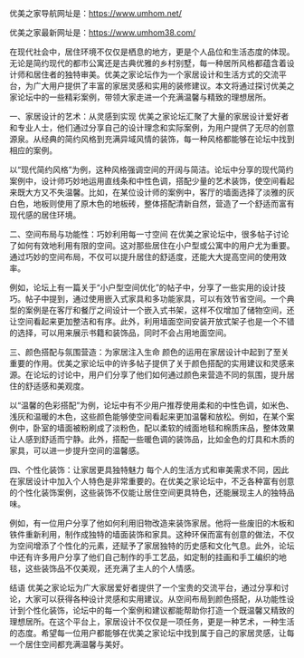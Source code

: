 

优美之家导航网址是：https://www.umhom.net/

优美之家最新网址是：https://www.umhom38.com/

在现代社会中，居住环境不仅仅是栖息的地方，更是个人品位和生活态度的体现。无论是简约现代的都市公寓还是古典优雅的乡村别墅，每一种居所风格都蕴含着设计师和居住者的独特审美。优美之家论坛作为一个家居设计和生活方式的交流平台，为广大用户提供了丰富的家居灵感和实用的装修建议。本文将通过探讨优美之家论坛中的一些精彩案例，带领大家走进一个充满温馨与精致的理想居所。

一、家居设计的艺术：从灵感到实现
优美之家论坛汇聚了大量的家居设计爱好者和专业人士，他们通过分享自己的设计理念和实际案例，为用户提供了无尽的创意源泉。从经典的简约风格到充满异域风情的装饰，每一种风格都能够在论坛中找到相应的案例。

以“现代简约风格”为例，这种风格强调空间的开阔与简洁。论坛中分享的现代简约案例中，设计师巧妙地运用直线条和中性色调，搭配少量的艺术装饰，使空间看起来既大方又不失温馨。比如，在某位设计师的案例中，客厅的墙面选择了淡雅的灰白色，地板则使用了原木色的地板砖，整体搭配清新自然，营造了一个舒适而富有现代感的居住环境。

二、空间布局与功能性：巧妙利用每一寸空间
在优美之家论坛中，很多帖子讨论了如何有效地利用有限的空间。这对那些居住在小户型或公寓中的用户尤为重要。通过巧妙的空间布局，不仅可以提升居住的舒适度，还能大大提高空间的使用效率。

例如，论坛上有一篇关于“小户型空间优化”的帖子中，分享了一些实用的设计技巧。帖子中提到，通过使用嵌入式家具和多功能家具，可以有效节省空间。一个典型的案例是在客厅和餐厅之间设计一个嵌入式书架，这样不仅增加了储物空间，还让空间看起来更加整洁和有序。此外，利用墙面空间安装开放式架子也是一个不错的选择，可以用来展示书籍和装饰品，同时不会占用地面空间。

三、颜色搭配与氛围营造：为家居注入生命
颜色的运用在家居设计中起到了至关重要的作用。优美之家论坛中的许多帖子提供了关于颜色搭配的实用建议和灵感来源。在论坛的讨论中，用户们分享了他们如何通过颜色来营造不同的氛围，提升居住的舒适感和美观度。

以“温馨的色彩搭配”为例，论坛中有不少用户推荐使用柔和的中性色调，如米色、浅灰和温暖的木色，这些颜色能够使空间看起来更加温馨和放松。例如，在某个案例中，卧室的墙面被粉刷成了淡粉色，配以柔软的绒面地毯和棉质床品，整体效果让人感到舒适而宁静。此外，搭配一些暖色调的装饰品，比如金色的灯具和木质的家具，可以进一步提升空间的温馨感。

四、个性化装饰：让家居更具独特魅力
每个人的生活方式和审美需求不同，因此在家居设计中加入个人特色是非常重要的。在优美之家论坛中，不乏各种富有创意的个性化装饰案例，这些装饰不仅能让居住空间更具特色，还能展现主人的独特品味。

例如，有一位用户分享了他如何利用旧物改造来装饰家居。他将一些废旧的木板和铁件重新利用，制作成独特的墙面装饰和家具。这种环保而富有创意的做法，不仅为空间增添了个性化的元素，还赋予了家居独特的历史感和文化气息。此外，论坛中还有许多用户分享了他们自己制作的手工艺品，如定制的挂画和手工编织的地毯，这些装饰品不仅美观，还充满了主人的个人情感。

结语
优美之家论坛为广大家居爱好者提供了一个宝贵的交流平台，通过分享和讨论，大家可以获得各种设计灵感和实用建议。从空间布局到颜色搭配，从功能性设计到个性化装饰，论坛中的每一个案例和建议都能帮助你打造一个既温馨又精致的理想居所。在这个平台上，家居设计不仅仅是一项任务，更是一种艺术，一种生活的态度。希望每一位用户都能够在优美之家论坛中找到属于自己的家居灵感，让每一个居住空间都充满温馨与美好。
